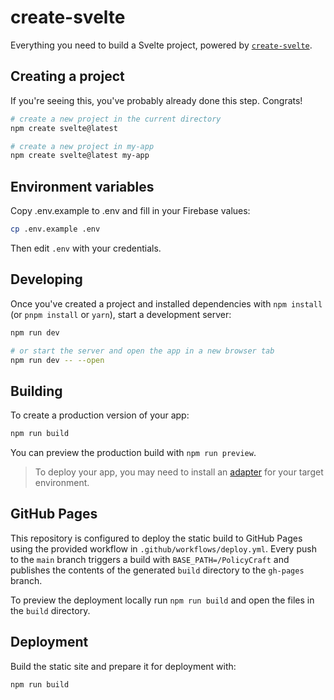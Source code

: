 # create-svelte

Everything you need to build a Svelte project, powered by [`create-svelte`](https://github.com/sveltejs/kit/tree/main/packages/create-svelte).

## Creating a project

If you're seeing this, you've probably already done this step. Congrats!

```bash
# create a new project in the current directory
npm create svelte@latest

# create a new project in my-app
npm create svelte@latest my-app
```
## Environment variables

Copy .env.example to .env and fill in your Firebase values:

```bash
cp .env.example .env
```
Then edit `.env` with your credentials.


## Developing

Once you've created a project and installed dependencies with `npm install` (or `pnpm install` or `yarn`), start a development server:

```bash
npm run dev

# or start the server and open the app in a new browser tab
npm run dev -- --open
```

## Building

To create a production version of your app:

```bash
npm run build
```

You can preview the production build with `npm run preview`.

> To deploy your app, you may need to install an [adapter](https://kit.svelte.dev/docs/adapters) for your target environment.

## GitHub Pages

This repository is configured to deploy the static build to GitHub Pages using
the provided workflow in `.github/workflows/deploy.yml`. Every push to the
`main` branch triggers a build with `BASE_PATH=/PolicyCraft` and publishes the
contents of the generated `build` directory to the `gh-pages` branch.

To preview the deployment locally run `npm run build` and open the files in the
`build` directory.

## Deployment

Build the static site and prepare it for deployment with:

```bash
npm run build
```
